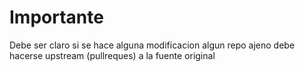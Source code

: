 # Importante
Debe ser claro si se hace alguna modificacion algun repo  ajeno debe hacerse upstream  (pullreques) a la fuente original
